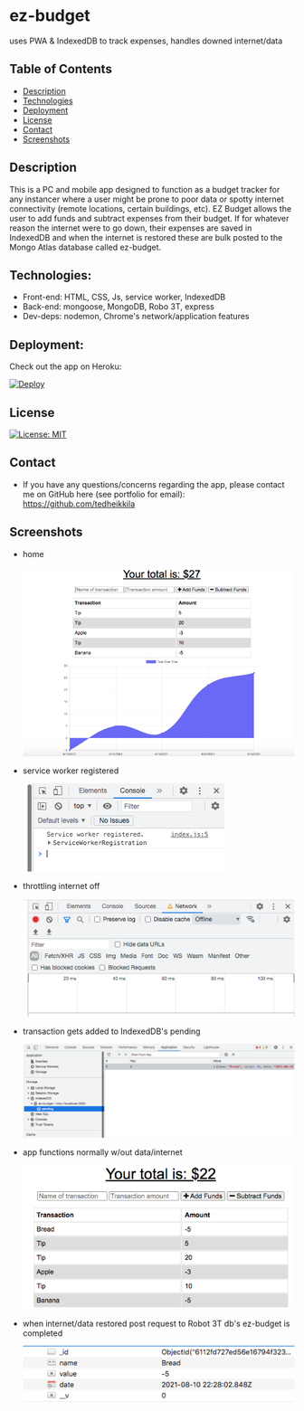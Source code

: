 # ez-budget
uses PWA &amp; IndexedDB to track expenses, handles downed internet/data

## Table of Contents

  - [Description](#description)
  - [Technologies](#technologies)
  - [Deployment](#deployment)
  - [License](#license)
  - [Contact](#contact)
  - [Screenshots](#screenshots)

  ## Description

  This is a PC and mobile app designed to function as a budget tracker for any instancer where a user might be prone to poor data or spotty internet connectivity (remote locations, certain buildings, etc). EZ Budget allows the user to add funds and subtract expenses from their budget. If for whatever reason the internet were to go down, their expenses are saved in IndexedDB and when the internet is restored these are bulk posted to the Mongo Atlas database called ez-budget.
  
  ## Technologies:

  * Front-end: HTML, CSS, Js, service worker, IndexedDB
  * Back-end: mongoose, MongoDB, Robo 3T, express
  * Dev-deps: nodemon, Chrome's network/application features

  ## Deployment:

  Check out the app on Heroku:

[![Deploy](https://www.herokucdn.com/deploy/button.svg)]()

  ## License
  
  [![License: MIT](https://img.shields.io/badge/License-MIT-yellow.svg)](https://opensource.org/licenses/MIT)
  
  ## Contact

  * If you have any questions/concerns regarding the app, please contact me on GitHub here (see portfolio for email): https://github.com/tedheikkila

## Screenshots

* home

    ![](./public/images/hw19-1.png)

* service worker registered

   ![](./public/images/hw19-2.png)

* throttling internet off

    ![](./public/images/hw19-3.png)

* transaction gets added to IndexedDB's pending

   ![](./public/images/hw19-4.png)

* app functions normally w/out data/internet

    ![](./public/images/hw19-5.png)

* when internet/data restored post request to Robot 3T db's ez-budget is completed

   ![](./public/images/hw19-6.png)



